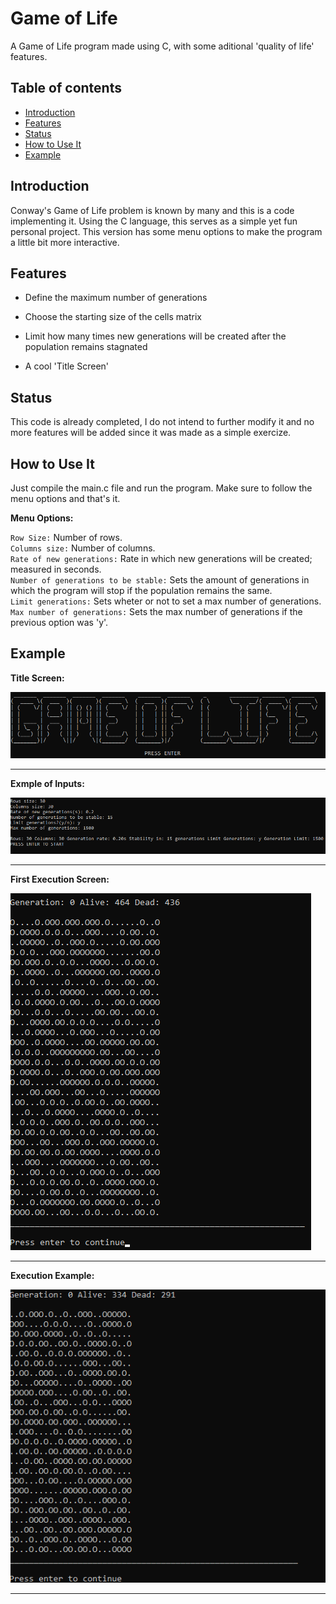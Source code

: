 # Game of Life

A Game of Life program made using C, with some aditional 'quality of life' features.

## Table of contents
* [Introduction](#introduction)
* [Features](#features)
* [Status](#status)
* [How to Use It](#how-to-use-it)
* [Example](#example)

## Introduction

Conway's Game of Life problem is known by many and this is a code implementing it. Using the C language, this serves as a simple yet fun personal project. This version has some menu options to make the program a little bit more interactive.

## Features

- Define the maximum number of generations
* Choose the starting size of the cells matrix
+ Limit how many times new generations will be created after the population remains stagnated
- A cool 'Title Screen'

## Status

This code is already completed, I do not intend to further modify it and no more features will be added since it was made as a simple exercize.

## How to Use It

Just compile the main.c file and run the program. Make sure to follow the menu options and that's it.

**Menu Options:**

`Row Size:` Number of rows.\
`Columns size:` Number of columns.\
`Rate of new generations:` Rate in which new generations will be created; measured in seconds.\
`Number of generations to be stable:` Sets the amount of generations in which the program will stop if the population remains the same.\
`Limit generations:` Sets wheter or not to set a max number of generations.\
`Max number of generations:` Sets the max number of generations if the previous option was 'y'.

## Example

**Title Screen:**

![Title Screen made using ASCII](./examples/TitleScreen.png)

___________________________________

**Exmple of Inputs:**

![Input example](./examples/InputExample.png)

___________________________________


**First Execution Screen:**

![First Execution Screen](./examples/FirstScreen.png)

___________________________________

**Execution Example:**

![Execution Example](./examples/example.gif)

___________________________________
